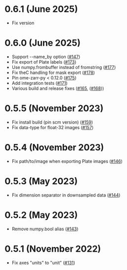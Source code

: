 # 0.6.1 (June 2025)

- Fix version

# 0.6.0 (June 2025)

- Support --name_by option ([#147](https://github.com/ome/omero-cli-zarr/pull/147))
- Fix export of Plate labels ([#173](https://github.com/ome/omero-cli-zarr/pull/173))
- Use numpy.frombuffer instead of fromstring ([#177](https://github.com/ome/omero-cli-zarr/pull/177))
- Fix theC handling for mask export ([#178](https://github.com/ome/omero-cli-zarr/pull/178))
- Pin ome-zarr-py < 0.12.0 ([#175](https://github.com/ome/omero-cli-zarr/pull/175))
- Add integration tests ([#171](https://github.com/ome/omero-cli-zarr/pull/171))
- Various build and release fixes ([#165](https://github.com/ome/omero-cli-zarr/pull/165), ([#168](https://github.com/ome/omero-cli-zarr/pull/168)))

# 0.5.5 (November 2023)

- Fix install build (pin scm version) ([#159](https://github.com/ome/omero-cli-zarr/pull/159))
- Fix data-type for float-32 images ([#157](https://github.com/ome/omero-cli-zarr/pull/157))


# 0.5.4 (November 2023)

- Fix path/to/image when exporting Plate images ([#146](https://github.com/ome/omero-cli-zarr/pull/146))


# 0.5.3 (May 2023)

- Fix dimension separator in downsampled data ([#144](https://github.com/ome/omero-cli-zarr/pull/144))


# 0.5.2 (May 2023)

- Remove numpy.bool alias ([#143](https://github.com/ome/omero-cli-zarr/pull/143))

# 0.5.1 (November 2022)

- Fix axes "units" to "unit" ([#131](https://github.com/ome/omero-cli-zarr/pull/131))
